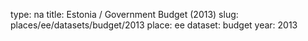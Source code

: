 type: na
title: Estonia / Government Budget (2013)
slug: places/ee/datasets/budget/2013
place: ee
dataset: budget
year: 2013
